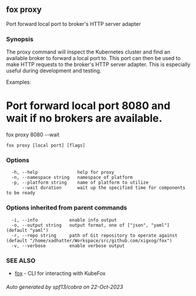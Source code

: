 ## fox proxy

Port forward local port to broker's HTTP server adapter

### Synopsis


The proxy command will inspect the Kubernetes cluster and find an available
broker to forward a local port to. This port can then be used to make HTTP
requests to the broker's HTTP server adapter. This is especially useful during
development and testing.

Examples:
# Port forward local port 8080 and wait if no brokers are available.
fox proxy 8080 --wait


```
fox proxy [local port] [flags]
```

### Options

```
  -h, --help               help for proxy
  -n, --namespace string   namespace of platform
  -p, --platform string    name of platform to utilize
      --wait duration      wait up the specified time for components to be ready
```

### Options inherited from parent commands

```
  -i, --info            enable info output
  -o, --output string   output format, one of ["json", "yaml"] (default "yaml")
  -r, --repo string     path of Git repository to operate against (default "/home/xadhatter/Workspace/src/github.com/xigxog/fox")
  -v, --verbose         enable verbose output
```

### SEE ALSO

* [fox](fox.md)	 - CLI for interacting with KubeFox

###### Auto generated by spf13/cobra on 22-Oct-2023
